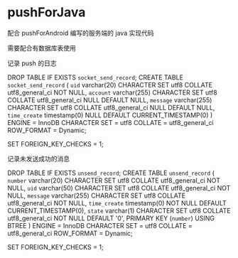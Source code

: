 # pushForJava
配合 pushForAndroid 编写的服务端的 java 实现代码

需要配合有数据库表使用

记录 push 的日志

DROP TABLE IF EXISTS `socket_send_record`;
CREATE TABLE `socket_send_record`  (
  `uid` varchar(20) CHARACTER SET utf8 COLLATE utf8_general_ci NOT NULL,
  `account` varchar(255) CHARACTER SET utf8 COLLATE utf8_general_ci NULL DEFAULT NULL,
  `message` varchar(255) CHARACTER SET utf8 COLLATE utf8_general_ci NULL DEFAULT NULL,
  `time_create` timestamp(0) NULL DEFAULT CURRENT_TIMESTAMP(0)
) ENGINE = InnoDB CHARACTER SET = utf8 COLLATE = utf8_general_ci ROW_FORMAT = Dynamic;

SET FOREIGN_KEY_CHECKS = 1;

记录未发送成功的消息

DROP TABLE IF EXISTS `unsend_record`;
CREATE TABLE `unsend_record`  (
  `number` varchar(20) CHARACTER SET utf8 COLLATE utf8_general_ci NOT NULL,
  `uid` varchar(50) CHARACTER SET utf8 COLLATE utf8_general_ci NOT NULL,
  `message` varchar(255) CHARACTER SET utf8 COLLATE utf8_general_ci NOT NULL,
  `time_create` timestamp(0) NOT NULL DEFAULT CURRENT_TIMESTAMP(0),
  `state` varchar(1) CHARACTER SET utf8 COLLATE utf8_general_ci NOT NULL DEFAULT '0',
  PRIMARY KEY (`number`) USING BTREE
) ENGINE = InnoDB CHARACTER SET = utf8 COLLATE = utf8_general_ci ROW_FORMAT = Dynamic;

SET FOREIGN_KEY_CHECKS = 1;
